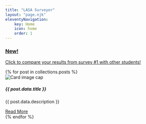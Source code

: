 ```yaml
---
title: "LASA Surveyor"
layout: "page.njk"
eleventyNavigation:
    key: Home
    icon: home
    order: 1
---
```

<div class="container">
<a href="/projects/compare">
 <div class="banner rounded">
  <h3>New!</h3>
  <p>Click to compare your results from survey #1 with other students!</p>
</div> 
</a>
<div class="card-columns">
{% for post in collections.posts %}
<div class="card">
<img class="card-img-top thumbnail-preview" src="{{ post.data.thumbnail | url }}" alt="Card image cap">
<div class="card-body">
    <h5 class="card-title">{{ post.data.title }}</h5>
    <p class="card-text">{{ post.data.description }}</p>
    <a href="{{ post.url | url }}" class="btn btn-primary rounded">Read More</a>
</div>
</div>
{% endfor %}
</div>
</div>
